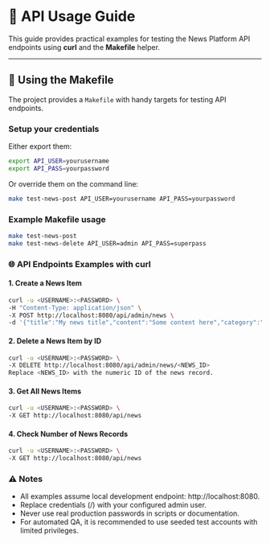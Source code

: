 # 📡 API Usage Guide

This guide provides practical examples for testing the News Platform API endpoints using **curl** and the **Makefile** helper.

---

## 🔧 Using the Makefile

The project provides a `Makefile` with handy targets for testing API endpoints.

### Setup your credentials
Either export them:
```bash
export API_USER=yourusername
export API_PASS=yourpassword
```
Or override them on the command line:

```bash
make test-news-post API_USER=yourusername API_PASS=yourpassword
```
### Example Makefile usage
```bash
make test-news-post
make test-news-delete API_USER=admin API_PASS=superpass
```
### 🌐 API Endpoints Examples with curl
#### 1. Create a News Item
   ```bash
   curl -u <USERNAME>:<PASSWORD> \
   -H "Content-Type: application/json" \
   -X POST http://localhost:8080/api/admin/news \
   -d '{"title":"My news title","content":"Some content here","category":"general"}'
   ```
#### 2. Delete a News Item by ID
   ```bash
   curl -u <USERNAME>:<PASSWORD> \
   -X DELETE http://localhost:8080/api/admin/news/<NEWS_ID>
   Replace <NEWS_ID> with the numeric ID of the news record.
   ```
#### 3. Get All News Items
   ```bash
   curl -u <USERNAME>:<PASSWORD> \
   -X GET http://localhost:8080/api/news
   ```
#### 4. Check Number of News Records
   ```bash
   curl -u <USERNAME>:<PASSWORD> \
   -X GET http://localhost:8080/api/news
   ```
### ⚠️ Notes
   - All examples assume local development endpoint: http://localhost:8080.
   - Replace credentials (<USERNAME>/<PASSWORD>) with your configured admin user.
   - Never use real production passwords in scripts or documentation.
   - For automated QA, it is recommended to use seeded test accounts with limited privileges.
